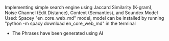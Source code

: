 Implementing simple search engine using Jaccard Similarity (K-gram), Noise Channel (Edit Distance), Context (Semantics), and Soundex
Model Used: Spacey "en_core_web_md" model, model can be installed by running "python -m spacy download en_core_web_md" in the terminal
* The Phrases have been generated using AI